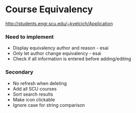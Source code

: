 # Course Equivalency

http://students.engr.scu.edu/~kvelcich/Application

### Need to implement
* Display equivalency author and reason - esai
* Only let author change equivalency - esai
* Check if all information is entered before adding/editing

### Secondary
* No refresh when deleting
* Add all SCU courses
* Sort search results
* Make icon clickable
* Ignore case for string comparison
